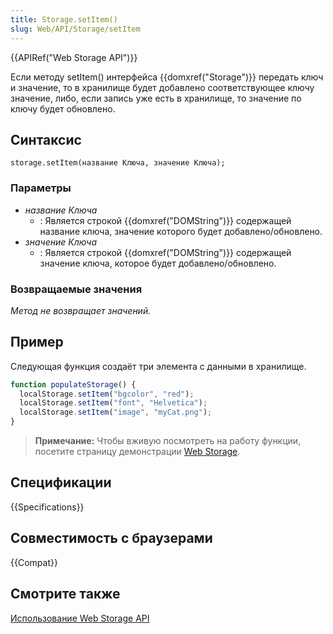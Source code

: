 ```yaml
---
title: Storage.setItem()
slug: Web/API/Storage/setItem
---
```


{{APIRef("Web Storage API")}}

Если методу setItem() интерфейса {{domxref("Storage")}} передать ключ и значение, то в хранилище будет добавлено соответствующее ключу значение, либо, если запись уже есть в хранилище, то значение по ключу будет обновлено.

## Синтаксис

```
storage.setItem(название Ключа, значение Ключа);
```

### Параметры

- _название Ключа_
  - : Является строкой {{domxref("DOMString")}} содержащей название ключа, значение которого будет добавлено/обновлено.
- _значение Ключа_
  - : Является строкой {{domxref("DOMString")}} содержащей значение ключа, которое будет добавлено/обновлено.

### Возвращаемые значения

_Метод не возвращает значений._

## Пример

Следующая функция создаёт три элемента с данными в хранилище.

```js
function populateStorage() {
  localStorage.setItem("bgcolor", "red");
  localStorage.setItem("font", "Helvetica");
  localStorage.setItem("image", "myCat.png");
}
```

> **Примечание:** Чтобы вживую посмотреть на работу функции, посетите страницу демонстрации [Web Storage](https://github.com/mdn/web-storage-demo).

## Спецификации

{{Specifications}}

## Совместимость с браузерами

{{Compat}}

## Смотрите также

[Использование Web Storage API](/ru/docs/Web/API/Web_Storage_API/Using_the_Web_Storage_API)
